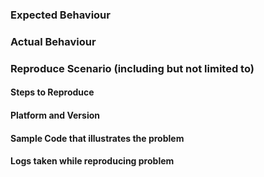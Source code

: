 <!--- STOP! Before you open an issue please search this repository's issues to see if it has already been reported. This helps reduce duplicate issues from being created. -->
<!--- SECURITY DISCLOSURE: If this is a security disclosure please follow the guidelines in CONTRIBUTING.md. This helps keep folks from accidentally releasing vulnerabilities before the maintainers get a chance to fix the issue. -->

### Expected Behaviour

### Actual Behaviour

### Reproduce Scenario (including but not limited to)

#### Steps to Reproduce

#### Platform and Version

#### Sample Code that illustrates the problem

#### Logs taken while reproducing problem

